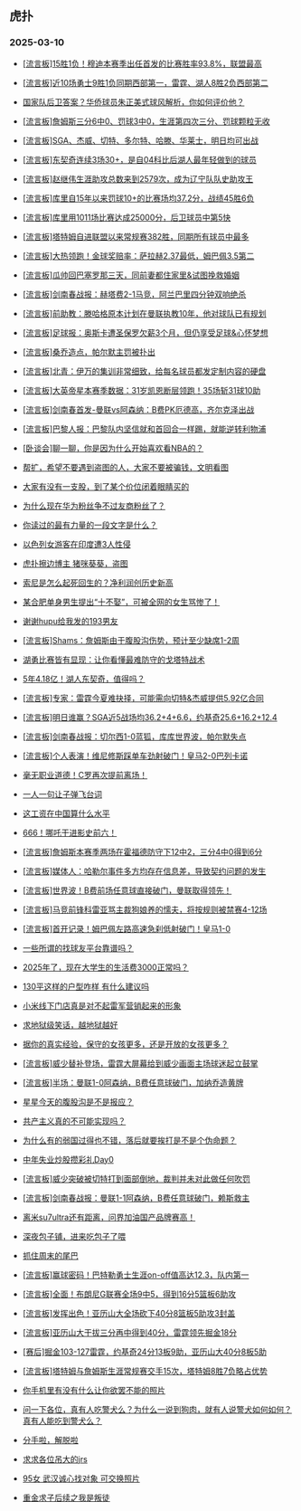 ## 虎扑 
### 2025-03-10

+ [[流言板]15胜1负！穆迪本赛季出任首发的比赛胜率93.8%，联盟最高](https://bbs.hupu.com/631028025.html)

+ [[流言板]近10场勇士9胜1负同期西部第一，雷霆、湖人8胜2负西部第二](https://bbs.hupu.com/631029594.html)

+ [国家队后卫答案？华侨球员朱正美式球风解析，你如何评价他？](https://bbs.hupu.com/631032778.html)

+ [[流言板]詹姆斯三分6中0、罚球3中0，生涯第四次三分、罚球颗粒无收](https://bbs.hupu.com/631031472.html)

+ [[流言板]SGA、杰威、切特、多尔特、哈滕、华莱士，明日均可出战](https://bbs.hupu.com/631028555.html)

+ [[流言板]东契奇连续3场30+，是自04科比后湖人最年轻做到的球员](https://bbs.hupu.com/631027741.html)

+ [[流言板]赵继伟生涯助攻总数来到2579次，成为辽宁队队史助攻王](https://bbs.hupu.com/631031139.html)

+ [[流言板]库里自15年以来罚球10+的比赛场均37.2分，战绩45胜6负](https://bbs.hupu.com/631027972.html)

+ [[流言板]库里用1011场比赛达成25000分，后卫球员中第5快](https://bbs.hupu.com/631027657.html)

+ [[流言板]塔特姆自进联盟以来常规赛382胜，同期所有球员中最多](https://bbs.hupu.com/631027899.html)

+ [[流言板]大热领跑！金球奖赔率：萨拉赫2.37最低，姆巴佩3.5第二](https://bbs.hupu.com/631023691.html)

+ [[流言板]瓜帅回巴塞罗那三天，同前妻都住家里&amp;试图挽救婚姻](https://bbs.hupu.com/631024563.html)

+ [[流言板]剑南春战报：赫塔费2-1马竞，阿兰巴里四分钟双响绝杀](https://bbs.hupu.com/631032975.html)

+ [[流言板]前助教：滕哈格原本计划在曼联执教10年，他对球队已有规划](https://bbs.hupu.com/631029282.html)

+ [[流言板]足球报：奥斯卡遭圣保罗欠薪3个月，但仍享受足球&amp;心怀梦想](https://bbs.hupu.com/631024450.html)

+ [[流言板]桑乔造点，帕尔默主罚被扑出](https://bbs.hupu.com/631032312.html)

+ [[流言板]北青：伊万的集训非常细致，给每名球员都发定制内容的硬盘](https://bbs.hupu.com/631024876.html)

+ [[流言板]大英帝星本赛季数据：31岁凯恩断层领跑！35场斩31球10助](https://bbs.hupu.com/631026248.html)

+ [[流言板]剑南春首发-曼联vs阿森纳：B费PK厄德高，齐尔克泽出战](https://bbs.hupu.com/631033234.html)

+ [[流言板]巴黎人报：巴黎队内坚信就和首回合一样踢，就能逆转利物浦](https://bbs.hupu.com/631023295.html)

+ [[卧谈会]聊一聊，你是因为什么开始喜欢看NBA的？](https://bbs.hupu.com/631031655.html)

+ [帮扩，希望不要遇到盗图的人，大家不要被骗钱，文明看图](https://bbs.hupu.com/631029591.html)

+ [大家有没有一支股，到了某个价位闭着眼睛买的](https://bbs.hupu.com/631030117.html)

+ [为什么现在华为粉丝争不过友商粉丝了？](https://bbs.hupu.com/631027665.html)

+ [你读过的最有力量的一段文字是什么？](https://bbs.hupu.com/631027941.html)

+ [以色列女游客在印度遭3人性侵](https://bbs.hupu.com/631028706.html)

+ [虎扑擦边博主 猪咪葵葵，盗图](https://bbs.hupu.com/631028112.html)

+ [索尼是怎么起死回生的？净利润创历史新高](https://bbs.hupu.com/631028010.html)

+ [某合肥单身男生提出“十不娶”，可被全网的女生骂惨了！](https://bbs.hupu.com/631028949.html)

+ [谢谢hupu给我发的193男友](https://bbs.hupu.com/631029184.html)

+ [[流言板]Shams：詹姆斯由于腹股沟伤势，预计至少缺席1-2周](https://bbs.hupu.com/631034159.html)

+ [湖勇比赛皆有显现：让你看懂最难防守的戈塔特战术](https://bbs.hupu.com/631031968.html)

+ [5年4.18亿！湖人东契奇，值得吗？](https://bbs.hupu.com/631032433.html)

+ [[流言板]专家：雷霆今夏难抉择，可能需向切特&amp;杰威提供5.92亿合同](https://bbs.hupu.com/631033503.html)

+ [[流言板]明日谁赢？SGA近5战场均36.2+4+6.6，约基奇25.6+16.2+12.4](https://bbs.hupu.com/631032744.html)

+ [[流言板]剑南春战报：切尔西1-0蓝狐，库库世界波，帕尔默失点](https://bbs.hupu.com/631033794.html)

+ [[流言板]个人表演！维尼修斯踩单车劲射破门！皇马2-0巴列卡诺](https://bbs.hupu.com/631033740.html)

+ [毫无职业道德！C罗再次提前离场！](https://bbs.hupu.com/631031705.html)

+ [一人一句让子弹飞台词](https://bbs.hupu.com/631028508.html)

+ [这工资在中国算什么水平](https://bbs.hupu.com/631030675.html)

+ [666！哪吒干进影史前六！](https://bbs.hupu.com/631028899.html)

+ [[流言板]詹姆斯本赛季两场在霍福德防守下12中2，三分4中0得到6分](https://bbs.hupu.com/631032735.html)

+ [[流言板]媒体人：哈勒尔事件多方均存在信息差，导致契约问题的发生](https://bbs.hupu.com/631031901.html)

+ [[流言板]世界波！B费前场任意球直接破门，曼联取得领先！](https://bbs.hupu.com/631034671.html)

+ [[流言板]马竞前锋科雷亚骂主裁狗娘养的懦夫，将按规则被禁赛4-12场](https://bbs.hupu.com/631034614.html)

+ [[流言板]首开记录！姆巴佩左路高速急刹低射破门！皇马1-0](https://bbs.hupu.com/631033668.html)

+ [一些所谓的找球友平台靠谱吗？](https://bbs.hupu.com/631030929.html)

+ [2025年了，现在大学生的生活费3000正常吗？](https://bbs.hupu.com/631033406.html)

+ [130平这样的户型咋样 有什么建议吗](https://bbs.hupu.com/631030612.html)

+ [小米线下门店真是对不起雷军营销起来的形象](https://bbs.hupu.com/631032769.html)

+ [求地狱级笑话，越地狱越好](https://bbs.hupu.com/631032741.html)

+ [据你的真实经验，保守的女孩更多，还是开放的女孩更多？](https://bbs.hupu.com/631030175.html)

+ [[流言板]威少替补登场，雷霆大屏幕给到威少画面主场球迷起立鼓掌](https://bbs.hupu.com/631034844.html)

+ [[流言板]半场：曼联1-0阿森纳，B费任意球破门，加纳乔造黄牌](https://bbs.hupu.com/631034751.html)

+ [星星今天的腹股沟是不是报应？](https://bbs.hupu.com/631035496.html)

+ [共产主义真的不可能实现吗？](https://bbs.hupu.com/631034173.html)

+ [为什么有的弱国过得也不错，落后就要挨打是不是个伪命题？](https://bbs.hupu.com/631032324.html)

+ [中年失业炒股攒彩礼Day0](https://bbs.hupu.com/631031934.html)

+ [[流言板]威少突破被切特打到面部倒地，裁判并未对此做任何吹罚](https://bbs.hupu.com/631035904.html)

+ [[流言板]剑南春战报：曼联1-1阿森纳，B费任意球破门，赖斯救主](https://bbs.hupu.com/631035479.html)

+ [离米su7ultra还有距离，问界加油国产品牌赛高！](https://bbs.hupu.com/631032452.html)

+ [深夜包子铺，进来吃包子了喂](https://bbs.hupu.com/631033970.html)

+ [抓住周末的尾巴 ](https://bbs.hupu.com/631032955.html)

+ [[流言板]赢球密码！巴特勒勇士生涯on-off值高达12.3，队内第一](https://bbs.hupu.com/631033809.html)

+ [[流言板]全面！布朗尼G联赛全场9中5，得到16分5篮板6助攻](https://bbs.hupu.com/631033857.html)

+ [[流言板]发挥出色！亚历山大全场砍下40分8篮板5助攻3封盖](https://bbs.hupu.com/631036135.html)

+ [[流言板]亚历山大干拔三分再中得到40分，雷霆领先掘金18分](https://bbs.hupu.com/631036052.html)

+ [[赛后]掘金103-127雷霆，约基奇24分13板9助，亚历山大40分8板5助](https://bbs.hupu.com/631036102.html)

+ [[流言板]塔特姆与詹姆斯生涯常规赛交手15次，塔特姆8胜7负略占优势](https://bbs.hupu.com/631033579.html)

+ [你手机里有没有什么让你欲罢不能的照片](https://bbs.hupu.com/631033800.html)

+ [问一下各位，真有人吃警犬么？为什么一说到狗肉，就有人说警犬如何如何？真有人能吃到警犬么？](https://bbs.hupu.com/631033474.html)

+ [分手啦，解脱啦](https://bbs.hupu.com/631035439.html)

+ [求求各位吊大的jrs](https://bbs.hupu.com/631034076.html)

+ [95女 武汉诚心找对象 可交换照片](https://bbs.hupu.com/631033231.html)

+ [重金求子后续之我是叛徒](https://bbs.hupu.com/631035030.html)

